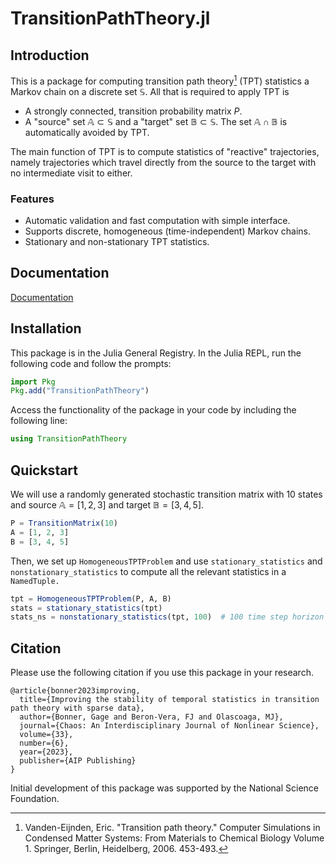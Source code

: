 # TransitionPathTheory.jl

## Introduction

This is a package for computing transition path theory[^1] (TPT) statistics a Markov chain on a discrete set $\mathbb{S}$.  All that is required to apply TPT is 

- A strongly connected, transition probability matrix $P$.
- A "source" set $\mathbb{A} \subset \mathbb{S}$ and a "target" set $\mathbb{B} \subset \mathbb{S}$. The set $\mathbb{A} \cap \mathbb{B}$ is automatically avoided by TPT.

The main function of TPT is to compute statistics of "reactive" trajectories, namely trajectories which travel directly from the source to the target with no intermediate visit to either.

### Features
- Automatic validation and fast computation with simple interface.
- Supports discrete, homogeneous (time-independent) Markov chains.
- Stationary and non-stationary TPT statistics.

## Documentation

[Documentation](https://70gage70.github.io/TransitionPathTheory.jl/)

## Installation

This package is in the Julia General Registry. In the Julia REPL, run the following code and follow the prompts:

```julia
import Pkg
Pkg.add("TransitionPathTheory")
```

Access the functionality of the package in your code by including the following line:

```julia
using TransitionPathTheory
```

## Quickstart

We will use a randomly generated stochastic transition matrix with $10$ states and source $\mathbb{A} = [1, 2, 3]$ and target $\mathbb{B} = [3, 4, 5]$.

```julia
P = TransitionMatrix(10)  
A = [1, 2, 3]                           
B = [3, 4, 5]                           
```              

Then, we set up `HomogeneousTPTProblem` and use `stationary_statistics` and `nonstationary_statistics` to compute all the relevant statistics in a `NamedTuple.`

```julia
tpt = HomogeneousTPTProblem(P, A, B)
stats = stationary_statistics(tpt)
stats_ns = nonstationary_statistics(tpt, 100)  # 100 time step horizon
```

## Citation

Please use the following citation if you use this package in your research.

```
@article{bonner2023improving,
  title={Improving the stability of temporal statistics in transition path theory with sparse data},
  author={Bonner, Gage and Beron-Vera, FJ and Olascoaga, MJ},
  journal={Chaos: An Interdisciplinary Journal of Nonlinear Science},
  volume={33},
  number={6},
  year={2023},
  publisher={AIP Publishing}
}
```

Initial development of this package was supported by the National Science Foundation.

[^1]: Vanden-Eijnden, Eric. "Transition path theory." Computer Simulations in Condensed Matter Systems: From Materials to Chemical Biology Volume 1. Springer, Berlin, Heidelberg, 2006. 453-493.
